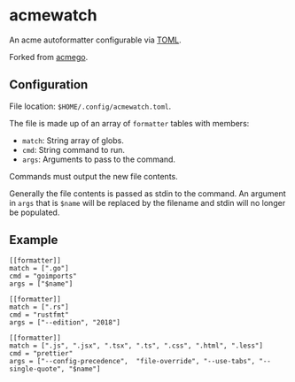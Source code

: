 # acmewatch

An acme autoformatter configurable via [TOML](https://toml.io/).

Forked from [acmego](https://godoc.org/9fans.net/go/acme/acmego).

## Configuration

File location: `$HOME/.config/acmewatch.toml`.

The file is made up of an array of `formatter` tables with members:

- `match`: String array of globs.
- `cmd`: String command to run.
- `args`: Arguments to pass to the command.

Commands must output the new file contents.

Generally the file contents is passed as stdin to the command. An argument
in `args` that is `$name` will be replaced by the filename and stdin
will no longer be populated.

## Example

```
[[formatter]]
match = [".go"]
cmd = "goimports"
args = ["$name"]

[[formatter]]
match = [".rs"]
cmd = "rustfmt"
args = ["--edition", "2018"]

[[formatter]]
match = [".js", ".jsx", ".tsx", ".ts", ".css", ".html", ".less"]
cmd = "prettier"
args = ["--config-precedence",  "file-override", "--use-tabs", "--single-quote", "$name"]
```
